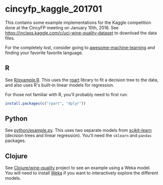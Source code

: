 # cincyfp_kaggle_201701

This contains some example implementations for the Kaggle competition
done at the CincyFP meeting on January 10th, 2016.
See <https://inclass.kaggle.com/c/uci-wine-quality-dataset> to
download the data files.

For the completely lost, consider going to
[awesome-machine-learning](https://github.com/josephmisiti/awesome-machine-learning)
and finding your favorite favorite language.

## R

See [R/example.R](R/example.R).  This uses
the [rpart](https://cran.r-project.org/web/packages/rpart/index.html)
library to fit a decision tree to the data, and also uses R's built-in
linear models for regression.

For those not familiar with R, you'll probably need to first run:

```r
install.packages(c("rpart", "dplyr"))
```

## Python
 
See [python/example.py](python/example.py).  This uses two separate
models from [scikit-learn](http://scikit-learn.org/) (decision trees
and linear regression). You'll need the `sklearn` and `pandas`
packages.


## Clojure 

See [Clojure/wine-quality](Clojure/wine-quality) project to see an
example using a Weka model.  You will need to
install [Weka](http://www.cs.waikato.ac.nz/ml/weka/) if you want to
interactively explore the different models.
